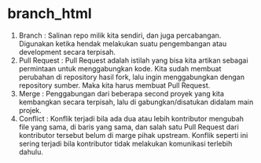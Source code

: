 # branch_html
1.	Branch		: Salinan repo milik kita sendiri, dan juga percabangan. Digunakan ketika hendak melakukan suatu pengembangan atau development secara terpisah.
2.	Pull Request	: Pull Request adalah istilah yang bisa kita artikan sebagai permintaan untuk menggabungkan kode. Kita sudah membuat perubahan di repository hasil fork, lalu ingin menggabungkan dengan repository sumber. Maka kita harus membuat Pull Request.
3.	Merge		: Penggabungan dari beberapa second proyek yang kita kembangkan secara terpisah, lalu di gabungkan/disatukan didalam main projek.
4.	Conflict		: Konflik terjadi bila ada dua atau lebih kontributor mengubah file yang sama, di baris yang sama, dan salah satu Pull Request dari kontributor tersebut belum di marge pihak upstream. Konflik seperti ini sering terjadi bila kontributor tidak melakukan komunikasi terlebih dahulu.
